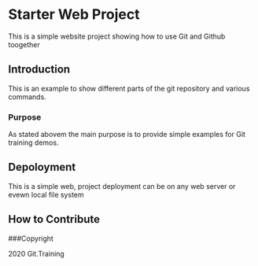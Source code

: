 # Starter Web Project

This is a simple website project showing  how to use Git and Github toogether

## Introduction

This is an example to show different parts of the git repository and various commands.

### Purpose

As stated abovem the main purpose is to provide simple examples for Git training demos.

## Depoloyment

This is a simple web, project deployment can be on any web server or evewn local file system

## How to Contribute

###Copyright

2020 Git.Training